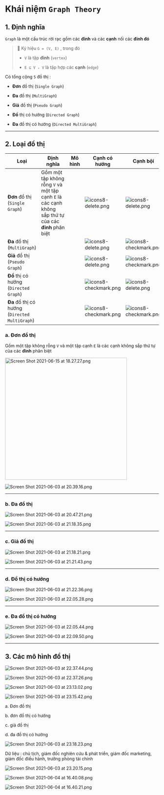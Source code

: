 # Khái niệm `Graph Theory`

## 1. Định nghĩa

`Graph` là một cấu trúc rời rạc gồm các **đỉnh** và các **cạnh** nối các **đỉnh đó**

> 🧚 Ký hiệu `G = (V, E)` , trong đó 
> 
> - `V` là tập **đỉnh** (`vertex`)
> 
> - `E ⊆ V ₓ V` là tập hợp các **cạnh** (`edge`)

Có tổng cộng `5` đồ thị : 

- **Đơn** đồ thị (`Single Graph`)

- **Đa** đồ thị (`MultiGraph`)

- **Giả** đồ thị (`Pseudo Graph`)

- **Đồ** thị có hướng (`Directed Graph`)

- **Đa** đồ thị có hướng (`Directed MultiGraph`)

---

## 2. Loại đồ thị

| Loại                                           | Định nghĩa                                                                                             | Mô hình | Cạnh có hướng                                                                                                               | Cạnh bội                                                                                                                    | Khuyên                                                                                                                      |
| ---------------------------------------------- | ------------------------------------------------------------------------------------------------------ | ------- | --------------------------------------------------------------------------------------------------------------------------- | --------------------------------------------------------------------------------------------------------------------------- | --------------------------------------------------------------------------------------------------------------------------- |
| **Đơn** đồ thị (`Single Graph`)                | Gồm một tập không rỗng `V` và một tập cạnh `E` là các cạnh không sắp thứ tự của các **đỉnh** phân biệt |         | ![icons8-delete.png](https://raw.githubusercontent.com/Zenfection/Image/master/2021/06/15-18-24-29-icons8-delete.png)       | ![icons8-delete.png](https://raw.githubusercontent.com/Zenfection/Image/master/2021/06/15-18-24-29-icons8-delete.png)       | ![icons8-delete.png](https://raw.githubusercontent.com/Zenfection/Image/master/2021/06/15-18-24-29-icons8-delete.png)       |
| **Đa** đồ thị (`MultiGraph`)                   |                                                                                                        |         | ![icons8-delete.png](https://raw.githubusercontent.com/Zenfection/Image/master/2021/06/15-18-24-29-icons8-delete.png)       | ![icons8-checkmark.png](https://raw.githubusercontent.com/Zenfection/Image/master/2021/06/15-18-24-07-icons8-checkmark.png) | ![icons8-delete.png](https://raw.githubusercontent.com/Zenfection/Image/master/2021/06/15-18-24-29-icons8-delete.png)       |
| **Giả** đồ thị (`Pseudo Graph`)                |                                                                                                        |         | ![icons8-delete.png](https://raw.githubusercontent.com/Zenfection/Image/master/2021/06/15-18-24-29-icons8-delete.png)       | ![icons8-checkmark.png](https://raw.githubusercontent.com/Zenfection/Image/master/2021/06/15-18-24-07-icons8-checkmark.png) | ![icons8-checkmark.png](https://raw.githubusercontent.com/Zenfection/Image/master/2021/06/15-18-24-07-icons8-checkmark.png) |
| **Đồ** thị có hướng (`Directed Graph`)         |                                                                                                        |         | ![icons8-checkmark.png](https://raw.githubusercontent.com/Zenfection/Image/master/2021/06/15-18-24-07-icons8-checkmark.png) | ![icons8-delete.png](https://raw.githubusercontent.com/Zenfection/Image/master/2021/06/15-18-24-29-icons8-delete.png)       | ![icons8-checkmark.png](https://raw.githubusercontent.com/Zenfection/Image/master/2021/06/15-18-24-07-icons8-checkmark.png) |
| **Đa** đồ thị có hướng (`Directed MultiGraph`) |                                                                                                        |         | ![icons8-checkmark.png](https://raw.githubusercontent.com/Zenfection/Image/master/2021/06/15-18-24-07-icons8-checkmark.png) | ![icons8-checkmark.png](https://raw.githubusercontent.com/Zenfection/Image/master/2021/06/15-18-24-07-icons8-checkmark.png) | ![icons8-checkmark.png](https://raw.githubusercontent.com/Zenfection/Image/master/2021/06/15-18-24-07-icons8-checkmark.png) |

### a. Đơn đồ thị

Gồm một tập không rỗng `V` và một tập cạnh `E` là các cạnh không sắp thứ tự của các **đỉnh** phân biệt

<img src="https://raw.githubusercontent.com/Zenfection/Image/master/2021/06/15-18-27-34-Screen%20Shot%202021-06-15%20at%2018.27.27.png" title="" alt="Screen Shot 2021-06-15 at 18.27.27.png" width="399">

![Screen Shot 2021-06-03 at 20.39.16.png](/Users/zenfection/Library/Application%20Support/marktext/images/3f87a9519eaa80d634cd70b722539e30f4bf9bc6.png)

---

### b. Đa đồ thị

![Screen Shot 2021-06-03 at 20.47.21.png](https://raw.githubusercontent.com/Zenfection/Image/master/2021/06/03-20-47-27-Screen%20Shot%202021-06-03%20at%2020.47.21.png)

![Screen Shot 2021-06-03 at 21.18.35.png](https://raw.githubusercontent.com/Zenfection/Image/master/2021/06/03-21-18-41-Screen%20Shot%202021-06-03%20at%2021.18.35.png)

---

### c. Giả đồ thị

![Screen Shot 2021-06-03 at 21.18.21.png](https://raw.githubusercontent.com/Zenfection/Image/master/2021/06/03-21-18-25-Screen%20Shot%202021-06-03%20at%2021.18.21.png)

![Screen Shot 2021-06-03 at 21.21.43.png](https://raw.githubusercontent.com/Zenfection/Image/master/2021/06/03-21-21-46-Screen%20Shot%202021-06-03%20at%2021.21.43.png)

---

### d. Đồ thị có hướng

![Screen Shot 2021-06-03 at 21.22.36.png](https://raw.githubusercontent.com/Zenfection/Image/master/2021/06/03-21-22-43-Screen%20Shot%202021-06-03%20at%2021.22.36.png)

![Screen Shot 2021-06-03 at 22.05.28.png](https://raw.githubusercontent.com/Zenfection/Image/master/2021/06/03-22-05-35-Screen%20Shot%202021-06-03%20at%2022.05.28.png)

---

### e. Đa đồ thị có hướng

![Screen Shot 2021-06-03 at 22.05.44.png](https://raw.githubusercontent.com/Zenfection/Image/master/2021/06/03-22-05-48-Screen%20Shot%202021-06-03%20at%2022.05.44.png)

![Screen Shot 2021-06-03 at 22.09.50.png](https://raw.githubusercontent.com/Zenfection/Image/master/2021/06/03-22-09-57-Screen%20Shot%202021-06-03%20at%2022.09.50.png)

---

## 3. Các mô hình đồ thị

![Screen Shot 2021-06-03 at 22.37.44.png](https://raw.githubusercontent.com/Zenfection/Image/master/2021/06/03-22-37-52-Screen%20Shot%202021-06-03%20at%2022.37.44.png)

![Screen Shot 2021-06-03 at 22.37.26.png](https://raw.githubusercontent.com/Zenfection/Image/master/2021/06/03-22-37-35-Screen%20Shot%202021-06-03%20at%2022.37.26.png)

![Screen Shot 2021-06-03 at 23.13.02.png](https://raw.githubusercontent.com/Zenfection/Image/master/2021/06/03-23-13-08-Screen%20Shot%202021-06-03%20at%2023.13.02.png)

![Screen Shot 2021-06-03 at 23.15.42.png](https://raw.githubusercontent.com/Zenfection/Image/master/2021/06/03-23-15-45-Screen%20Shot%202021-06-03%20at%2023.15.42.png)

a. Đơn đồ thị 

b. đơn đồ thị có hướng 

c. giả đồ thị  

d. đa đồ thị có hướng 

![Screen Shot 2021-06-03 at 23.18.23.png](https://raw.githubusercontent.com/Zenfection/Image/master/2021/06/03-23-18-29-Screen%20Shot%202021-06-03%20at%2023.18.23.png)

Dữ liệu : chủ tịch, giám đốc nghiên cứu & phát triển, giám đốc marketing, giám đốc điều hành, trưởng phòng tài chính 

![Screen Shot 2021-06-03 at 23.20.15.png](https://raw.githubusercontent.com/Zenfection/Image/master/2021/06/03-23-20-18-Screen%20Shot%202021-06-03%20at%2023.20.15.png)

![Screen Shot 2021-06-04 at 16.40.08.png](https://raw.githubusercontent.com/Zenfection/Image/master/2021/06/04-16-40-12-Screen%20Shot%202021-06-04%20at%2016.40.08.png)

![Screen Shot 2021-06-04 at 16.40.21.png](https://raw.githubusercontent.com/Zenfection/Image/master/2021/06/04-16-40-24-Screen%20Shot%202021-06-04%20at%2016.40.21.png)
